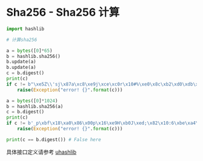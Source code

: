 Sha256 - Sha256 计算
================================

```python
import hashlib

# 计算sha256

a = bytes([0]*65)
b = hashlib.sha256()
b.update(a)
b.update(a)
c = b.digest()
print(c)
if c != b"\xe5Z\\'sj\x87a\xc8\xe9j\xce\xc0r\x10#%\xe0\x8c\xb2\xd0\xdb\xb4\xd4p,\xfe8\xf8\xab\x07\t":
    raise(Exception("error! {}".format(c))) 

a = bytes([0]*1024)
b = hashlib.sha256(a)
c = b.digest()
print(c)
if c != b'_p\xbf\x18\xa0\x86\x00p\x16\xe9H\xb0J\xed;\x82\x10:6\xbe\xa4\x17U\xb6\xcd\xdf\xaf\x10\xac\xe3\xc6\xef':
    raise(Exception("error! {}".format(c))) 

print(c == b.digest()) # False here

```

具体接口定义请参考 [uhashlib](../../library/micropython/uhashlib.md)
